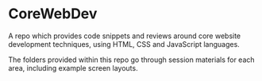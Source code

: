 # CoreWebDev

A repo which provides code snippets and reviews around core website development techniques, using HTML, CSS and JavaScript languages.

The folders provided within this repo go through session materials for each area, including example screen layouts.
